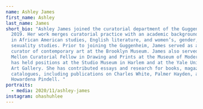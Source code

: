 ```yaml
---
name: Ashley James
first_name: Ashley
last_name: James
short_bio: "Ashley James joined the curatorial department of the Guggenheim in
  2019. Her work merges curatorial practice with an academic background rooted
  in African American studies, English literature, and women’s, gender, and
  sexuality studies. Prior to joining the Guggenheim, James served as assistant
  curator of contemporary art at the Brooklyn Museum. James also served as a
  Mellon Curatorial Fellow in Drawing and Prints at the Museum of Modern Art and
  has held positions at the Studio Museum in Harlem and at the Yale University
  Art Gallery. She has contributed essays and research for books, magazines, and
  catalogues, including publications on Charles White, Palmer Hayden, and
  Howardena Pindell. "
portraits:
  - media: 2020/11/ashley-james
instagram: ohashuhlee
---
```


